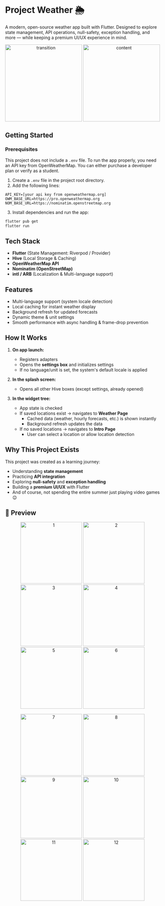# Project Weather 🌦️

A modern, open-source weather app built with Flutter. Designed to explore state management, API operations, null-safety, exception handling, and more — while keeping a premium UI/UX experience in mind.

<p align="center">
  <img src="screenshoots/transition_gif.gif" alt="transition" width="250"/>
  <img src="screenshoots/content_gif.gif" alt="content" width="250"/>
</p>

## Getting Started

### Prerequisites

This project does not include a `.env` file. To run the app properly, you need an API key from OpenWeatherMap. You can either purchase a developer plan or verify as a student.

1. Create a `.env` file in the project root directory.
2. Add the following lines:

```env
API_KEY=[your api key from openweathermap.org]
OWM_BASE_URL=https://pro.openweathermap.org
NOM_BASE_URL=https://nominatim.openstreetmap.org
```

3. Install dependencies and run the app:

```bash
flutter pub get
flutter run
```

## Tech Stack

* **Flutter** (State Management: Riverpod / Provider)
* **Hive** (Local Storage & Caching)
* **OpenWeatherMap API**
* **Nominatim (OpenStreetMap)**
* **intl / ARB** (Localization & Multi-language support)

## Features

* Multi-language support (system locale detection)
* Local caching for instant weather display
* Background refresh for updated forecasts
* Dynamic theme & unit settings
* Smooth performance with async handling & frame-drop prevention

## How It Works

1. **On app launch:**
   * Registers adapters
   * Opens the **settings box** and initializes settings
   * If no language/unit is set, the system's default locale is applied

2. **In the splash screen:**
   * Opens all other Hive boxes (except settings, already opened)

3. **In the widget tree:**
   * App state is checked
   * If saved locations exist → navigates to **Weather Page**
     * Cached data (weather, hourly forecasts, etc.) is shown instantly
     * Background refresh updates the data
   * If no saved locations → navigates to **Intro Page**
     * User can select a location or allow location detection

## Why This Project Exists

This project was created as a learning journey:

* Understanding **state management**
* Practicing **API integration**
* Exploring **null-safety** and **exception handling**
* Building a **premium UI/UX** with Flutter
* And of course, not spending the entire summer just playing video games 😉

## 📸 Preview


<p align="center">
  <img src="screenshoots/1.png" alt="1" width="200"/>
  <img src="screenshoots/2.png" alt="2" width="200"/>
  <img src="screenshoots/3.png" alt="3" width="200"/>
  <img src="screenshoots/4.png" alt="4" width="200"/>
  <img src="screenshoots/5.png" alt="5" width="200"/>
  <img src="screenshoots/6.png" alt="6" width="200"/>
</p>

<p align="center">
  <img src="screenshoots/7.png" alt="7" width="200"/>
  <img src="screenshoots/8.png" alt="8" width="200"/>
  <img src="screenshoots/9.png" alt="9" width="200"/>
  <img src="screenshoots/10.png" alt="10" width="200"/>
  <img src="screenshoots/11.png" alt="11" width="200"/>
  <img src="screenshoots/12.png" alt="12" width="200"/>
</p>